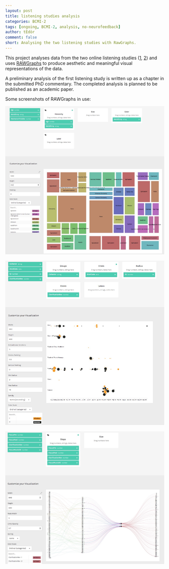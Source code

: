 ```yaml
---
layout: post
title: listening studies analysis
categories: BCMI-2
tags: [ongoing, BCMI-2, analysis, no-neurofeedback]
author: tEdör
comment: false
short: Analysing the two listening studies with RawGraphs.
---
```

This project analyses data from the two online listening studies ([1](/listening-study-2/), [2](/listening-study-1/)) and uses [RAWGraphs](https://rawgraphs.io/) to produce aesthetic and meaningful visual representations of the data. 

A preliminary analysis of the first listening study is written up as a chapter in the submitted PhD commentary. The completed analysis is planned to be published as an academic paper.

Some screenshots of RAWGraphs in use:

![](../assets/img/temp_belief-age.jpg)
<br><br>
![](../assets/img/temp_collector-date-sj-clarification.jpg)
<br><br>
![](../assets/img/temp_focusMove-clar-musicDE_0.jpg)
